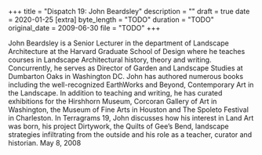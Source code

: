 +++
title = "Dispatch 19: John Beardsley"
description = ""
draft = true
date = 2020-01-25
[extra]
byte_length = "TODO"
duration = "TODO"
original_date = 2009-06-30
file = "TODO"
+++

John Beardsley is a Senior Lecturer in the department of Landscape Architecture at the Harvard Graduate School of Design where he teaches courses in Landscape Architectural history, theory and writing. Concurrently, he serves as Director of Garden and Landscape Studies at Dumbarton Oaks in Washington DC. John has authored numerous books including the well-recognized EarthWorks and Beyond, Contemporary Art in the Landscape. In addition to teaching and writing, he has curated exhibitions for the Hirshhorn Museum, Corcoran Gallery of Art in Washington, the Museum of Fine Arts in Houston and The Spoleto Festival in Charleston. In Terragrams 19, John discusses how his interest in Land Art was born, his project Dirtywork, the Quilts of Gee’s Bend, landscape strategies infiltrating from the outside and his role as a teacher, curator and historian. May 8, 2008
